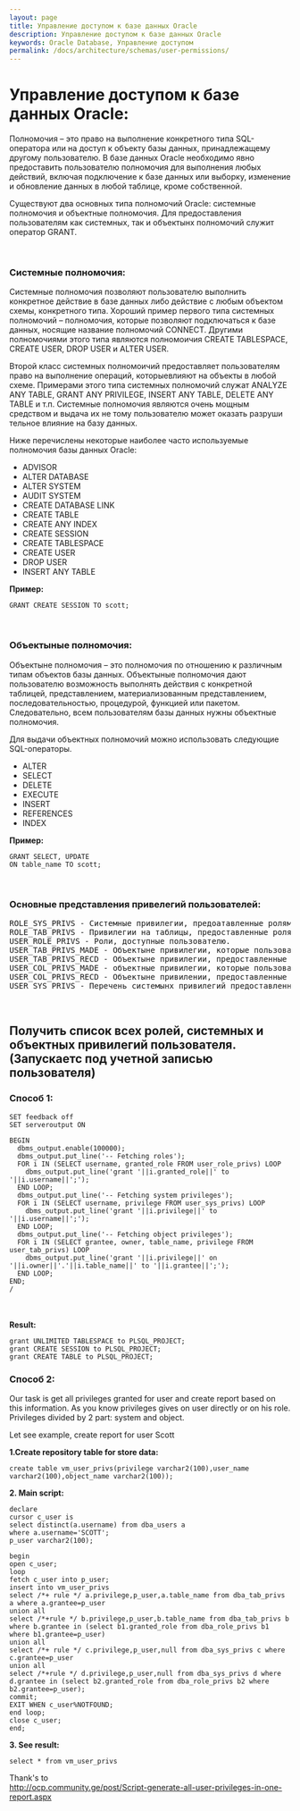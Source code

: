 ```yaml
---
layout: page
title: Управление доступом к базе данных Oracle
description: Управление доступом к базе данных Oracle
keywords: Oracle Database, Управление доступом
permalink: /docs/architecture/schemas/user-permissions/
---
```


# Управление доступом к базе данных Oracle:

Полномочия – это право на выполнение конкретного типа SQL-оператора или на доступ к объекту базы данных, принадлежащему другому пользователю. В базе данных Oracle необходимо явно предоставить пользователю полномочия для выполнения любых действий, включая подключение к базе данных или выборку, изменение и обновление данных в любой таблице, кроме собственной.

Существуют два основных типа полномочий Oracle: системные полномочия и объектные полномочия. Для предоставления пользователям как системных, так и объектынх полномочий служит оператор GRANT.

<br/>
<h3> Системные полномочия: </h3>

Системные полномочия позволяют пользователю выполнить конкретное действие в базе данных либо действие с любым объектом схемы, конкретного типа. Хороший пример первого типа системных полномочий – полномочия, которые позволяют подключаться к базе данных, носящие название полномочий CONNECT. Другими полномочиями этого типа являются полномоичия CREATE TABLESPACE, CREATE USER, DROP USER и ALTER USER.

Второй класс системных полномоичий предоставляет пользователям право на выполнение операций, которыевлияют на объекты в любой схеме. Примерами этого типа системных полномочий служат ANALYZE ANY TABLE, GRANT ANY PRIVILEGE, INSERT ANY TABLE, DELETE ANY TABLE и т.п. Системные полномочия являются очень мощным средством и выдача их не тому пользователю может оказать разруши тельное влияние на базу данных.

Ниже перечислены некоторые наиболее часто используемые полномочия базы данных Oracle:

<ul>
<li> ADVISOR</li>
<li> ALTER DATABASE</li>
<li> ALTER SYSTEM</li>
<li> AUDIT SYSTEM</li>
<li> CREATE DATABASE LINK</li>
<li> CREATE TABLE</li>
<li> CREATE ANY INDEX</li>
<li> CREATE SESSION</li>
<li> CREATE TABLESPACE</li>
<li> CREATE USER</li>
<li> DROP USER</li>
<li> INSERT ANY TABLE</li>
</ul>

<strong>Пример: </strong><br/>

    GRANT CREATE SESSION TO scott;

<br/>
<h3> Объектыные полномочия: </h3>

Объектыне полномочия – это полномочия по отношению к различным типам объектов базы данных. Объектыные полномочия дают пользователю возможность выполнять действия с конкретной таблицей, представлением, материализованным представлением, последовательностью, процедурой, функцией или пакетом. Следовательно, всем пользователям базы данных нужны объектные полномочия.

Для выдачи объектных полномочий можно использовать следующие SQL-операторы.

<ul>
<li> ALTER </li>
<li> SELECT </li>
<li> DELETE</li>
<li> EXECUTE</li>
<li> INSERT</li>
<li> REFERENCES</li>
<li> INDEX</li>
</ul>

<strong>Пример: </strong>

    GRANT SELECT, UPDATE
    ON table_name TO scott;

<br/>
<h3>Основные представления привелегий пользователей:</h3>

<pre>
ROLE_SYS_PRIVS - Системные привилегии, предоатавленные ролям.
ROLE_TAB_PRIVS - Привилегии на таблицы, предоставленные ролям.
USER_ROLE_PRIVS - Роли, доступные пользователю.
USER_TAB_PRIVS_MADE - Объектыне привилегии, которые пользователь предоставил на свои объекты.
USER_TAB_PRIVS_RECD - Объектыне привилегии, предоставленные пользователю.
USER_COL_PRIVS_MADE - объектные привилегии, которые пользователь предоставил на столбцы своих объектов.
USER_COL_PRIVS_RECD - Объектыне привилении, предоставленные пользователю на столбцы чужих объектов.
USER_SYS_PRIVS - Перечень системынх привилегий предоставленных пользователю.
</pre>

<br/>
<h2>Получить список всех ролей, системных и объектных привилегий пользователя. (Запускаетс под учетной записью пользователя)</h2>

<h3>Способ 1:</h3>

    SET feedback off
    SET serveroutput ON

    BEGIN
      dbms_output.enable(100000);
      dbms_output.put_line('-- Fetching roles');
      FOR i IN (SELECT username, granted_role FROM user_role_privs) LOOP
        dbms_output.put_line('grant '||i.granted_role||' to '||i.username||';');
      END LOOP;
      dbms_output.put_line('-- Fetching system privileges');
      FOR i IN (SELECT username, privilege FROM user_sys_privs) LOOP
        dbms_output.put_line('grant '||i.privilege||' to '||i.username||';');
      END LOOP;
      dbms_output.put_line('-- Fetching object privileges');
      FOR i IN (SELECT grantee, owner, table_name, privilege FROM user_tab_privs) LOOP
        dbms_output.put_line('grant '||i.privilege||' on '||i.owner||'.'||i.table_name||' to '||i.grantee||';');
      END LOOP;
    END;
    /

<br/><br/>
<strong>Result:</strong>

    grant UNLIMITED TABLESPACE to PLSQL_PROJECT;
    grant CREATE SESSION to PLSQL_PROJECT;
    grant CREATE TABLE to PLSQL_PROJECT;

<h3>Способ 2:</h3>

Our task is get all privileges granted for user and create report based on this information. As you know privileges gives on user directly or on his role. Privileges divided by 2 part: system and object.

Let see example, create report for user Scott

<strong>1.Create repository table for store data:</strong>

    create table vm_user_privs(privilege varchar2(100),user_name varchar2(100),object_name varchar2(100));

<strong>2. Main script:</strong>

    declare
    cursor c_user is
    select distinct(a.username) from dba_users a
    where a.username='SCOTT';
    p_user varchar2(100);

    begin
    open c_user;
    loop
    fetch c_user into p_user;
    insert into vm_user_privs
    select /*+ rule */ a.privilege,p_user,a.table_name from dba_tab_privs a where a.grantee=p_user
    union all
    select /*+rule */ b.privilege,p_user,b.table_name from dba_tab_privs b where b.grantee in (select b1.granted_role from dba_role_privs b1 where b1.grantee=p_user)
    union all
    select /*+ rule */ c.privilege,p_user,null from dba_sys_privs c where c.grantee=p_user
    union all
    select /*+rule */ d.privilege,p_user,null from dba_sys_privs d where d.grantee in (select b2.granted_role from dba_role_privs b2 where b2.grantee=p_user);
    commit;
    EXIT WHEN c_user%NOTFOUND;
    end loop;
    close c_user;
    end;

<strong>3. See result:</strong>

    select * from vm_user_privs

Thank's to<br/>
http://ocp.community.ge/post/Script-generate-all-user-privileges-in-one-report.aspx
